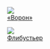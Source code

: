 ![](/books/sf_history/Михаил%20Ахманов/«Ворон».jpg)  
[«Ворон»](/books/sf_history/Михаил%20Ахманов/«Ворон»)

![](/books/sf_history/Михаил%20Ахманов/Флибустьер.jpg)  
[Флибустьер](/books/sf_history/Михаил%20Ахманов/Флибустьер)

